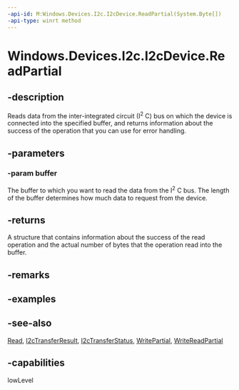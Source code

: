 ```yaml
---
-api-id: M:Windows.Devices.I2c.I2cDevice.ReadPartial(System.Byte[])
-api-type: winrt method
---
```


<!-- Method syntax
public Windows.Devices.I2c.I2cTransferResult ReadPartial(System.Byte[] buffer)
-->

# Windows.Devices.I2c.I2cDevice.ReadPartial

## -description
Reads data from the inter-integrated circuit (I<sup>2</sup> C) bus on which the device is connected into the specified buffer, and returns information about the success of the operation that you can use for error handling.

## -parameters
### -param buffer
The buffer to which you want to read the data from the I<sup>2</sup> C bus. The length of the buffer determines how much data to request from the device.

## -returns
A structure that contains information about the success of the read operation and the actual number of bytes that the operation read into the buffer.

## -remarks

## -examples

## -see-also
[Read](i2cdevice_read_1437850332.md), [I2cTransferResult](i2ctransferresult.md), [I2cTransferStatus](i2ctransferstatus.md), [WritePartial](i2cdevice_writepartial_1107922632.md), [WriteReadPartial](i2cdevice_writereadpartial_776061530.md)

## -capabilities
lowLevel

